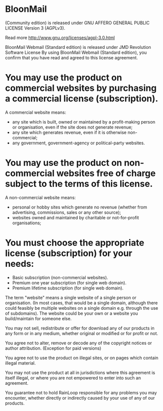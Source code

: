 # BloonMail
(Community edition) is released under GNU AFFERO GENERAL PUBLIC LICENSE Version 3 (AGPLv3).

Read more http://www.gnu.org/licenses/agpl-3.0.html


BloonMail Webmail (Standard edition) is released under JMD Revolution Software License
By using BloonMail Webmail (Standard edition), you confirm that you have read and agreed to this license agreement.

# You may use the product on commercial websites by purchasing a commercial license (subscription). 
A commercial website means:
- any site which is built, owned or maintained by a profit-making person or organisation, even if the site does not generate revenue;
- any site which generates revenue, even if it is otherwise non-commercial;
- any government, government-agency or political-party websites.

# You may use the product on non-commercial websites free of charge subject to the terms of this license. 
A non-commercial website means:
- personal or hobby sites which generate no revenue (whether from advertising, commissions, sales or any other source);
- websites owned and maintained by charitable or not-for-profit organisations;

# You must choose the appropriate license (subscription) for your needs:
- Basic subscription (non-commercial websites).
- Premium one year subscription (for single web domain).
- Premium lifetime subscription (for single web domain).

The term "website" means a single website of a single person or organisation. (In most cases, that would be a single domain, although there could feasibly be multiple websites on a single domain e.g. through the use of subdomains). The website could be your own or a website you build/maintain for someone else.

You may not sell, redistribute or offer for download any of our products in any form or in any medium, whether original or modified or for profit or not.

You agree not to alter, remove or decode any of the copyright notices or author attribution. 
(Exception for paid versions)

You agree not to use the product on illegal sites, or on pages which contain illegal material.

You may not use the product at all in jurisdictions where this agreement is itself illegal, or where you are not empowered to enter into such an agreement.

You guarantee not to hold RainLoop responsible for any problems you may encounter, whether directly or indirectly caused by your use of any of our products.
